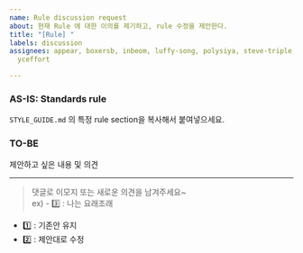 ```yaml
---
name: Rule discussion request
about: 현재 Rule 에 대한 이의를 제기하고, rule 수정을 제안한다.
title: "[Rule] "
labels: discussion
assignees: appear, boxersb, inbeom, luffy-song, polysiya, steve-triple, torres-triple,
  yceffort

---
```


### AS-IS: Standards rule
`STYLE_GUIDE.md` 의 특정 rule section을 복사해서 붙여넣으세요.


### TO-BE

제안하고 싶은 내용 및 의견

----
> 댓글로 이모지 또는 새로운 의견을 남겨주세요~  
> ex) - :three: : 나는 요래조래

- :one: : 기존안 유지
- :two: : 제안대로 수정
